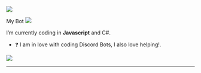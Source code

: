 <img src="https://discord.c99.nl/widget/theme-2/899210602508066867.png">


My Bot
<img src="https://discord.c99.nl/widget/theme-1/974999230148116480.png">

 
 I’m currently coding in **Javascript** and C#.  
 

- ❓  I am in love with coding Discord Bots, I also love helping!.

<a href="https://top.gg/bot/974999230148116480">
  <img src="https://top.gg/api/widget/974999230148116480.svg">
</a>
  




***
